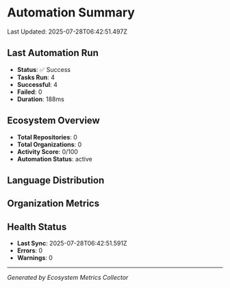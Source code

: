 # Automation Summary

Last Updated: 2025-07-28T06:42:51.497Z

## Last Automation Run

- **Status**: ✅ Success
- **Tasks Run**: 4
- **Successful**: 4
- **Failed**: 0
- **Duration**: 188ms


## Ecosystem Overview

- **Total Repositories**: 0
- **Total Organizations**: 0
- **Activity Score**: 0/100
- **Automation Status**: active

## Language Distribution



## Organization Metrics



## Health Status

- **Last Sync**: 2025-07-28T06:42:51.591Z
- **Errors**: 0
- **Warnings**: 0





---
*Generated by Ecosystem Metrics Collector*
